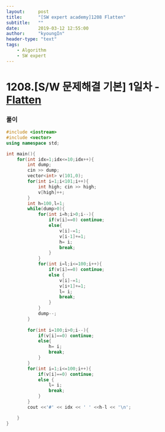 ```yaml
---
layout:     post
title:      "[SW expert academy]1208 Flatten"
subtitle:   ""
date:       2019-03-12 12:55:00
author:     "kyoungIn"
header-type: "text"
tags:
    - Algorithm
    - SW expert
---
```



# 1208.[S/W 문제해결 기본] 1일차 - [Flatten](https://www.swexpertacademy.com/main/talk/solvingClub/problemView.do?solveclubId=AV6kld8aisgDFASb&contestProbId=AV139KOaABgCFAYh&probBoxId=AV6kld8aiskDFASb&type=PROBLEM&problemBoxTitle=%EC%82%BC%EC%84%B1%EC%8B%9C%ED%97%98%EB%8C%80%EB%B9%84+%EA%B8%B0%EB%B3%B8%EB%AC%B8%EC%A0%9C%EB%AA%A8%EC%9D%8C%28%EB%82%9C%EC%9D%B4%EB%8F%84+1~3%29&problemBoxCnt=15)

### 풀이 

```cpp
#include <iostream>
#include <vector>
using namespace std;

int main(){
    for(int idx=1;idx<=10;idx++){
        int dump;
        cin >> dump;
        vector<int> v(101,0);
        for(int i=1;i<101;i++){
            int high; cin >> high;
            v[high]++;
        }
        int h=100,l=1;
        while(dump>0){
            for(int i=h;i>0;i--){
                if(v[i]==0) continue;
                else{
                    v[i]-=1;
                    v[i-1]+=1;
                    h= i;
                    break;
                }
            }
            for(int i=l;i<=100;i++){
                if(v[i]==0) continue;
                else {
                    v[i]-=1;
                    v[i+1]+=1;
                    l= i;
                    break;
                }
            }
            dump--;
        }
        
        for(int i=100;i>0;i--){
            if(v[i]==0) continue;
            else{
                h= i;
                break;
            }
        }
        for(int i=1;i<=100;i++){
            if(v[i]==0) continue;
            else {
                l= i;
                break;
            }
        }
        cout <<'#' << idx << ' ' <<h-l << '\n';

    }
}

```


